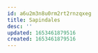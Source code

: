 ```yaml
---
id: a6u2m3n8u0rm2rt2rnzqxeg
title: Sapindales
desc: ''
updated: 1653461879516
created: 1653461879516
---
```


